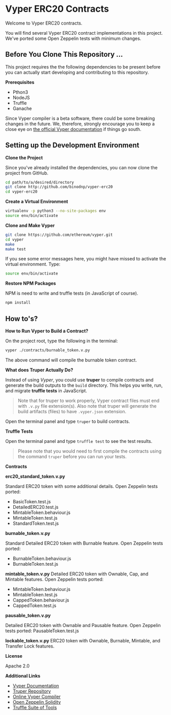
# Vyper ERC20 Contracts  

Welcome to Vyper ERC20 contracts. 

You will find several Vyper ERC20 contract implementations in this project. We've ported some Open Zeppelin tests with minimum changes.

## Before You Clone This Repository ...

This project requires the the following dependencies to be present before you can actually start developing and contributing to this repository.

**Prerequisites**

- Pthon3
- NodeJS
- Truffle
- Ganache

Since Vyper compiler is a beta software, there could be some breaking changes in the future. We, therefore, strongly encourage you to keep a close eye on [the official Vyper documentation](https://vyper.readthedocs.io/en/v0.1.0-beta.5/installing-vyper.html) if things go south.

## Setting up the Development Environment

**Clone the Project**

Since you've already installed the dependencies, you can now clone the project from GitHub.

```bash
cd path/to/a/desired/directory
git clone http://github.com/binodnp/vyper-erc20
cd vyper-erc20
```

**Create a Virtual Environment**
```bash
virtualenv -p python3 --no-site-packages env
source env/bin/activate
```


**Clone and Make Vyper**

```bash
git clone https://github.com/ethereum/vyper.git
cd vyper
make
make test
```  

If you see some error messages here, you might have missed to activate the virtual environment. Type:

```bash
source env/bin/activate
```



**Restore NPM Packages**

NPM is need to write and truffle tests (in JavaScript of course).
```bash
npm install
```

## How to's?

**How to Run Vyper to Build a Contract?**

On the project root, type the following in the terminal:

```bash
vyper ./contracts/burnable_token.v.py
```

The above command will compile the burnable token contract.

**What does Truper Actually Do?**

Instead of using *Vyper*, you could use **truper** to compile contracts and generate the build outputs to the `build` directory. This helps you write, run, and migrate **truffle tests** in JavaScript.

> Note that for truper to work properly, Vyper contract files must end with `.v.py` file extension(s). Also note that truper will generate the build artifacts (files) to have `.vyper.json` extension.

Open the terminal panel and type `truper` to build contracts.

**Truffle Tests**

Open the terminal panel and type `truffle test` to see the test results.

> Please note that you would need to first compile the contracts using the command `truper` before you can run your tests. 

**Contracts**



**erc20_standard_token.v.py**

Standard ERC20 token with some additional details. Open Zeppelin tests ported: 
- BasicToken.test.js
- DetailedERC20.test.js
- MintableToken.behaviour.js
- MintableToken.test.js
- StandardToken.test.js

**burnable_token.v.py**

Standard Detailed ERC20 token with Burnable feature. Open Zeppelin tests ported:

- BurnableToken.behaviour.js
- BurnableToken.test.js

**mintable_token.v.py**
Detailed ERC20 token with Ownable, Cap, and Mintable features. Open Zeppelin tests ported:

- MintableToken.behaviour.js
- MintableToken.test.js
- CappedToken.behaviour.js
- CappedToken.test.js


**pausable_token.v.py**

Detailed ERC20 token with Ownable and Pausable feature. Open Zeppelin tests ported: PausableToken.test.js

**lockable_token.v.py**
ERC20 token with Ownable, Burnable, Mintable, and Transfer Lock features.



**License**

Apache 2.0

**Additional Links**

- [Vyper Documentation](https://vyper.readthedocs.io/en/v0.1.0-beta.5/installing-vyper.html)
- [Truper Repository](https://github.com/maurelian/truper)
- [Online Vyper Compiler](http://vyper.online/)
- [Open Zeppelin Solidity](https://github.com/OpenZeppelin/openzeppelin-solidity)
- [Truffle Suite of Tools](https://truffleframework.com)
